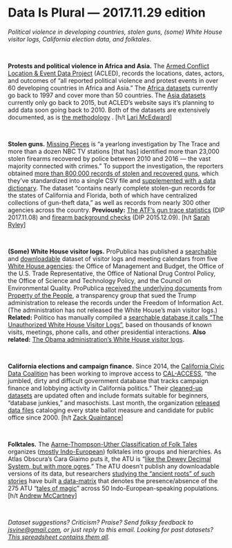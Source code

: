 Data Is Plural — 2017.11.29 edition
===================================

*Political violence in developing countries, stolen guns, (some) White House visitor logs, California election data, and folktales.*

&nbsp;

**Protests and political violence in Africa and Asia.** The [Armed Conflict Location & Event Data Project](https://www.acleddata.com/about-acled/) (ACLED), records the locations, dates, actors, and outcomes of “all reported political violence and protest events in over 60 developing countries in Africa and Asia.” The [Africa datasets](https://www.acleddata.com/data/) currently go back to 1997 and cover more than 50 countries. The [Asia datasets](https://www.acleddata.com/asia-data/) currently only go back to 2015, but ACLED’s website says it’s planning to add data soon going back to 2010. Both of the datasets are extensively documented, as is [the methodology](https://www.acleddata.com/methodology/) . [h/t [Lari McEdward](https://twitter.com/LariMcEdward)]

&nbsp;

**Stolen guns.** [Missing Pieces](https://www.thetrace.org/features/stolen-guns-violent-crime-america/) is “a yearlong investigation by The Trace and more than a dozen NBC TV stations [that has] identified more than 23,000 stolen firearms recovered by police between 2010 and 2016 — the vast majority connected with crimes.” To support the investigation, the reporters obtained [more than 800,000 records of stolen and recovered guns](https://www.thetrace.org/missing-pieces-data/), which they’ve standardized into a single CSV file and [supplemented with a data dictionary](https://storage.googleapis.com/missing-pieces/missing_pieces_data_dict_11-20-2017.pdf). The dataset “contains nearly complete stolen-gun records for the states of California and Florida, both of which have centralized collections of gun-theft data,” as well as records from nearly 300 other agencies across the country. **Previously:** [The ATF’s gun trace statistics](https://tinyletter.com/data-is-plural/letters/data-is-plural-2017-11-08-edition) (DIP 2017.11.08) and [firearm background checks](https://tinyletter.com/data-is-plural/letters/data-is-plural-2015-12-09-edition) (DIP 2015.12.09). [h/t [Sarah Ryley](https://twitter.com/MissRyley/status/932677322834153472)]

&nbsp;

**(Some) White House visitor logs.** ProPublica has published a [searchable](https://projects.propublica.org/graphics/wh-complex) and [downloadable](https://www.propublica.org/datastore/dataset/trump-administration-white-house-complex-visitor-records) dataset of visitor logs and meeting calendars from five [White House agencies](https://www.whitehouse.gov/administration/eop): the Office of Management and Budget, the Office of the U.S. Trade Representative, the Office of National Drug Control Policy, the Office of Science and Technology Policy, and the Council on Environmental Quality. ProPublica [received the underlying documents](https://projects.propublica.org/graphics/wh-complex#methodology) from [Property of the People](https://twitter.com/PropOTP), a transparency group that sued the Trump administration to release the records under the Freedom of Information Act. (The administration has not released the White House’s main visitor logs.) **Related:** Politico has manually compiled a [searchable database it calls “The Unauthorized White House Visitor Logs”](https://www.politico.com/interactives/databases/trump-white-house-visitor-logs-and-records/index.html), based on thousands of known visits, meetings, phone calls, and other presidential interactions. **Also related:** [The Obama administration’s White House visitor logs](https://obamawhitehouse.archives.gov/goodgovernment/tools/visitor-records).

&nbsp;

**California elections and campaign finance.** Since 2014, the [California Civic Data Coalition](https://www.californiacivicdata.org/about/) has been working to improve access to [CAL-ACCESS](http://cal-access.ss.ca.gov/), “the jumbled, dirty and difficult government database that tracks campaign finance and lobbying activity in California politics.” Their [cleaned-up datasets](https://calaccess.californiacivicdata.org/downloads/latest/) are updated often and include formats suitable for beginners, “database junkies,” and masochists. Last month, the organization [released data files](https://www.californiacivicdata.org/2017/10/31/processed-files/) cataloging every state ballot measure and candidate for public office since 2000. [h/t [Zack Quaintance](http://www.govtech.com/civic/Whats-New-in-Civic-Tech-New-York-City-Announces-Crowdfunding-Program-for-Women-Entrepreneurs.html)]

&nbsp;

**Folktales.** The [Aarne-Thompson-Uther Classification of Folk Tales](http://www.mftd.org/index.php?action=atu) organizes ([mostly Indo-European](http://www.mftd.org/index.php?action=browse&act=select&fld=langname)) folktales into groups and hierarchies. As Atlas Obscura’s Cara Giaimo puts it, the ATU is “[like the Dewey Decimal System, but with more ogres](https://www.atlasobscura.com/articles/aarne-thompson-uther-tale-type-index-fables-fairy-tales).” The ATU doesn’t publish any downloadable versions of its data, but researchers [studying the “ancient roots” of such stories](http://rsos.royalsocietypublishing.org/content/3/1/150645) have built [a data-matrix](http://rsos.royalsocietypublishing.org/content/3/1/150645.figures-only) that denotes the presence/absence of the 275 ATU “[tales of magic](http://www.mftd.org/index.php?action=atu&act=range&id=300-749)” across 50 Indo-European-speaking populations. [h/t [Andrew McCartney](http://people.virginia.edu/~acm9q/)]

&nbsp;

*Dataset suggestions? Criticism? Praise? Send folksy feedback to <jsvine@gmail.com>, or just reply to this email. Looking for past datasets? [This spreadsheet contains them all](https://docs.google.com/spreadsheets/d/1wZhPLMCHKJvwOkP4juclhjFgqIY8fQFMemwKL2c64vk).*
